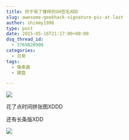 ```yaml
---
title: 终于有了像样的GH签名XDD
slug: awesome-geekhack-signature-pic-at-last
author: shimmy1996
type: post
date: 2015-05-16T21:17:00+00:00
dsq_thread_id:
  - 3769820908
categories:
  - 日常
tags:
  - 像素画
  - 键盘

---
```


<img src="/wp-content/uploads/2015/03/sig.png"/>

花了点时间拼张图XDDD

还有长条版XDD

<img src="/wp-content/uploads/2015/05/siglong.png"/>
